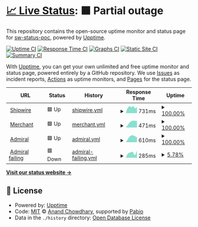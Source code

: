 # [📈 Live Status](https://demo.upptime.js.org): <!--live status--> **🟧 Partial outage**

This repository contains the open-source uptime monitor and status page for [sw-status-poc](https://demo.upptime.js.org), powered by [Upptime](https://github.com/upptime/upptime).

[![Uptime CI](https://github.com/sw-status-poc/status/workflows/Uptime%20CI/badge.svg)](https://github.com/sw-status-poc/status/actions?query=workflow%3A%22Uptime+CI%22)
[![Response Time CI](https://github.com/sw-status-poc/status/workflows/Response%20Time%20CI/badge.svg)](https://github.com/sw-status-poc/status/actions?query=workflow%3A%22Response+Time+CI%22)
[![Graphs CI](https://github.com/sw-status-poc/status/workflows/Graphs%20CI/badge.svg)](https://github.com/sw-status-poc/status/actions?query=workflow%3A%22Graphs+CI%22)
[![Static Site CI](https://github.com/sw-status-poc/status/workflows/Static%20Site%20CI/badge.svg)](https://github.com/sw-status-poc/status/actions?query=workflow%3A%22Static+Site+CI%22)
[![Summary CI](https://github.com/sw-status-poc/status/workflows/Summary%20CI/badge.svg)](https://github.com/sw-status-poc/status/actions?query=workflow%3A%22Summary+CI%22)

With [Upptime](https://upptime.js.org), you can get your own unlimited and free uptime monitor and status page, powered entirely by a GitHub repository. We use [Issues](https://github.com/sw-status-poc/status/issues) as incident reports, [Actions](https://github.com/sw-status-poc/status/actions) as uptime monitors, and [Pages](https://demo.upptime.js.org) for the status page.

<!--start: status pages-->
<!-- This summary is generated by Upptime (https://github.com/upptime/upptime) -->
<!-- Do not edit this manually, your changes will be overwritten -->
<!-- prettier-ignore -->
| URL | Status | History | Response Time | Uptime |
| --- | ------ | ------- | ------------- | ------ |
| <img alt="" src="https://icons.duckduckgo.com/ip3/www.shipwire.com.ico" height="13"> [Shipwire](https://www.shipwire.com) | 🟩 Up | [shipwire.yml](https://github.com/sw-status-poc/status/commits/HEAD/history/shipwire.yml) | <details><summary><img alt="Response time graph" src="./graphs/shipwire/response-time-week.png" height="20"> 731ms</summary><br><a href="https://sw-status-poc.github.io/status/history/shipwire"><img alt="Response time 731" src="https://img.shields.io/endpoint?url=https%3A%2F%2Fraw.githubusercontent.com%2Fsw-status-poc%2Fstatus%2FHEAD%2Fapi%2Fshipwire%2Fresponse-time.json"></a><br><a href="https://sw-status-poc.github.io/status/history/shipwire"><img alt="24-hour response time 731" src="https://img.shields.io/endpoint?url=https%3A%2F%2Fraw.githubusercontent.com%2Fsw-status-poc%2Fstatus%2FHEAD%2Fapi%2Fshipwire%2Fresponse-time-day.json"></a><br><a href="https://sw-status-poc.github.io/status/history/shipwire"><img alt="7-day response time 731" src="https://img.shields.io/endpoint?url=https%3A%2F%2Fraw.githubusercontent.com%2Fsw-status-poc%2Fstatus%2FHEAD%2Fapi%2Fshipwire%2Fresponse-time-week.json"></a><br><a href="https://sw-status-poc.github.io/status/history/shipwire"><img alt="30-day response time 731" src="https://img.shields.io/endpoint?url=https%3A%2F%2Fraw.githubusercontent.com%2Fsw-status-poc%2Fstatus%2FHEAD%2Fapi%2Fshipwire%2Fresponse-time-month.json"></a><br><a href="https://sw-status-poc.github.io/status/history/shipwire"><img alt="1-year response time 731" src="https://img.shields.io/endpoint?url=https%3A%2F%2Fraw.githubusercontent.com%2Fsw-status-poc%2Fstatus%2FHEAD%2Fapi%2Fshipwire%2Fresponse-time-year.json"></a></details> | <details><summary><a href="https://sw-status-poc.github.io/status/history/shipwire">100.00%</a></summary><a href="https://sw-status-poc.github.io/status/history/shipwire"><img alt="All-time uptime 100.00%" src="https://img.shields.io/endpoint?url=https%3A%2F%2Fraw.githubusercontent.com%2Fsw-status-poc%2Fstatus%2FHEAD%2Fapi%2Fshipwire%2Fuptime.json"></a><br><a href="https://sw-status-poc.github.io/status/history/shipwire"><img alt="24-hour uptime 100.00%" src="https://img.shields.io/endpoint?url=https%3A%2F%2Fraw.githubusercontent.com%2Fsw-status-poc%2Fstatus%2FHEAD%2Fapi%2Fshipwire%2Fuptime-day.json"></a><br><a href="https://sw-status-poc.github.io/status/history/shipwire"><img alt="7-day uptime 100.00%" src="https://img.shields.io/endpoint?url=https%3A%2F%2Fraw.githubusercontent.com%2Fsw-status-poc%2Fstatus%2FHEAD%2Fapi%2Fshipwire%2Fuptime-week.json"></a><br><a href="https://sw-status-poc.github.io/status/history/shipwire"><img alt="30-day uptime 100.00%" src="https://img.shields.io/endpoint?url=https%3A%2F%2Fraw.githubusercontent.com%2Fsw-status-poc%2Fstatus%2FHEAD%2Fapi%2Fshipwire%2Fuptime-month.json"></a><br><a href="https://sw-status-poc.github.io/status/history/shipwire"><img alt="1-year uptime 100.00%" src="https://img.shields.io/endpoint?url=https%3A%2F%2Fraw.githubusercontent.com%2Fsw-status-poc%2Fstatus%2FHEAD%2Fapi%2Fshipwire%2Fuptime-year.json"></a></details>
| <img alt="" src="https://icons.duckduckgo.com/ip3/merchant.shipwire.com.ico" height="13"> [Merchant](https://merchant.shipwire.com) | 🟩 Up | [merchant.yml](https://github.com/sw-status-poc/status/commits/HEAD/history/merchant.yml) | <details><summary><img alt="Response time graph" src="./graphs/merchant/response-time-week.png" height="20"> 471ms</summary><br><a href="https://sw-status-poc.github.io/status/history/merchant"><img alt="Response time 471" src="https://img.shields.io/endpoint?url=https%3A%2F%2Fraw.githubusercontent.com%2Fsw-status-poc%2Fstatus%2FHEAD%2Fapi%2Fmerchant%2Fresponse-time.json"></a><br><a href="https://sw-status-poc.github.io/status/history/merchant"><img alt="24-hour response time 471" src="https://img.shields.io/endpoint?url=https%3A%2F%2Fraw.githubusercontent.com%2Fsw-status-poc%2Fstatus%2FHEAD%2Fapi%2Fmerchant%2Fresponse-time-day.json"></a><br><a href="https://sw-status-poc.github.io/status/history/merchant"><img alt="7-day response time 471" src="https://img.shields.io/endpoint?url=https%3A%2F%2Fraw.githubusercontent.com%2Fsw-status-poc%2Fstatus%2FHEAD%2Fapi%2Fmerchant%2Fresponse-time-week.json"></a><br><a href="https://sw-status-poc.github.io/status/history/merchant"><img alt="30-day response time 471" src="https://img.shields.io/endpoint?url=https%3A%2F%2Fraw.githubusercontent.com%2Fsw-status-poc%2Fstatus%2FHEAD%2Fapi%2Fmerchant%2Fresponse-time-month.json"></a><br><a href="https://sw-status-poc.github.io/status/history/merchant"><img alt="1-year response time 471" src="https://img.shields.io/endpoint?url=https%3A%2F%2Fraw.githubusercontent.com%2Fsw-status-poc%2Fstatus%2FHEAD%2Fapi%2Fmerchant%2Fresponse-time-year.json"></a></details> | <details><summary><a href="https://sw-status-poc.github.io/status/history/merchant">100.00%</a></summary><a href="https://sw-status-poc.github.io/status/history/merchant"><img alt="All-time uptime 100.00%" src="https://img.shields.io/endpoint?url=https%3A%2F%2Fraw.githubusercontent.com%2Fsw-status-poc%2Fstatus%2FHEAD%2Fapi%2Fmerchant%2Fuptime.json"></a><br><a href="https://sw-status-poc.github.io/status/history/merchant"><img alt="24-hour uptime 100.00%" src="https://img.shields.io/endpoint?url=https%3A%2F%2Fraw.githubusercontent.com%2Fsw-status-poc%2Fstatus%2FHEAD%2Fapi%2Fmerchant%2Fuptime-day.json"></a><br><a href="https://sw-status-poc.github.io/status/history/merchant"><img alt="7-day uptime 100.00%" src="https://img.shields.io/endpoint?url=https%3A%2F%2Fraw.githubusercontent.com%2Fsw-status-poc%2Fstatus%2FHEAD%2Fapi%2Fmerchant%2Fuptime-week.json"></a><br><a href="https://sw-status-poc.github.io/status/history/merchant"><img alt="30-day uptime 100.00%" src="https://img.shields.io/endpoint?url=https%3A%2F%2Fraw.githubusercontent.com%2Fsw-status-poc%2Fstatus%2FHEAD%2Fapi%2Fmerchant%2Fuptime-month.json"></a><br><a href="https://sw-status-poc.github.io/status/history/merchant"><img alt="1-year uptime 100.00%" src="https://img.shields.io/endpoint?url=https%3A%2F%2Fraw.githubusercontent.com%2Fsw-status-poc%2Fstatus%2FHEAD%2Fapi%2Fmerchant%2Fuptime-year.json"></a></details>
| <img alt="" src="https://icons.duckduckgo.com/ip3/admiral.shipwire.com.ico" height="13"> [Admiral](https://admiral.shipwire.com) | 🟩 Up | [admiral.yml](https://github.com/sw-status-poc/status/commits/HEAD/history/admiral.yml) | <details><summary><img alt="Response time graph" src="./graphs/admiral/response-time-week.png" height="20"> 610ms</summary><br><a href="https://sw-status-poc.github.io/status/history/admiral"><img alt="Response time 610" src="https://img.shields.io/endpoint?url=https%3A%2F%2Fraw.githubusercontent.com%2Fsw-status-poc%2Fstatus%2FHEAD%2Fapi%2Fadmiral%2Fresponse-time.json"></a><br><a href="https://sw-status-poc.github.io/status/history/admiral"><img alt="24-hour response time 610" src="https://img.shields.io/endpoint?url=https%3A%2F%2Fraw.githubusercontent.com%2Fsw-status-poc%2Fstatus%2FHEAD%2Fapi%2Fadmiral%2Fresponse-time-day.json"></a><br><a href="https://sw-status-poc.github.io/status/history/admiral"><img alt="7-day response time 610" src="https://img.shields.io/endpoint?url=https%3A%2F%2Fraw.githubusercontent.com%2Fsw-status-poc%2Fstatus%2FHEAD%2Fapi%2Fadmiral%2Fresponse-time-week.json"></a><br><a href="https://sw-status-poc.github.io/status/history/admiral"><img alt="30-day response time 610" src="https://img.shields.io/endpoint?url=https%3A%2F%2Fraw.githubusercontent.com%2Fsw-status-poc%2Fstatus%2FHEAD%2Fapi%2Fadmiral%2Fresponse-time-month.json"></a><br><a href="https://sw-status-poc.github.io/status/history/admiral"><img alt="1-year response time 610" src="https://img.shields.io/endpoint?url=https%3A%2F%2Fraw.githubusercontent.com%2Fsw-status-poc%2Fstatus%2FHEAD%2Fapi%2Fadmiral%2Fresponse-time-year.json"></a></details> | <details><summary><a href="https://sw-status-poc.github.io/status/history/admiral">100.00%</a></summary><a href="https://sw-status-poc.github.io/status/history/admiral"><img alt="All-time uptime 100.00%" src="https://img.shields.io/endpoint?url=https%3A%2F%2Fraw.githubusercontent.com%2Fsw-status-poc%2Fstatus%2FHEAD%2Fapi%2Fadmiral%2Fuptime.json"></a><br><a href="https://sw-status-poc.github.io/status/history/admiral"><img alt="24-hour uptime 100.00%" src="https://img.shields.io/endpoint?url=https%3A%2F%2Fraw.githubusercontent.com%2Fsw-status-poc%2Fstatus%2FHEAD%2Fapi%2Fadmiral%2Fuptime-day.json"></a><br><a href="https://sw-status-poc.github.io/status/history/admiral"><img alt="7-day uptime 100.00%" src="https://img.shields.io/endpoint?url=https%3A%2F%2Fraw.githubusercontent.com%2Fsw-status-poc%2Fstatus%2FHEAD%2Fapi%2Fadmiral%2Fuptime-week.json"></a><br><a href="https://sw-status-poc.github.io/status/history/admiral"><img alt="30-day uptime 100.00%" src="https://img.shields.io/endpoint?url=https%3A%2F%2Fraw.githubusercontent.com%2Fsw-status-poc%2Fstatus%2FHEAD%2Fapi%2Fadmiral%2Fuptime-month.json"></a><br><a href="https://sw-status-poc.github.io/status/history/admiral"><img alt="1-year uptime 100.00%" src="https://img.shields.io/endpoint?url=https%3A%2F%2Fraw.githubusercontent.com%2Fsw-status-poc%2Fstatus%2FHEAD%2Fapi%2Fadmiral%2Fuptime-year.json"></a></details>
| <img alt="" src="https://icons.duckduckgo.com/ip3/merchant.cnct.alpha.dev.gcp.shipwire.com.ico" height="13"> [Admiral failing](https://merchant.cnct.alpha.dev.gcp.shipwire.com/) | 🟥 Down | [admiral-failing.yml](https://github.com/sw-status-poc/status/commits/HEAD/history/admiral-failing.yml) | <details><summary><img alt="Response time graph" src="./graphs/admiral-failing/response-time-week.png" height="20"> 285ms</summary><br><a href="https://sw-status-poc.github.io/status/history/admiral-failing"><img alt="Response time 285" src="https://img.shields.io/endpoint?url=https%3A%2F%2Fraw.githubusercontent.com%2Fsw-status-poc%2Fstatus%2FHEAD%2Fapi%2Fadmiral-failing%2Fresponse-time.json"></a><br><a href="https://sw-status-poc.github.io/status/history/admiral-failing"><img alt="24-hour response time 285" src="https://img.shields.io/endpoint?url=https%3A%2F%2Fraw.githubusercontent.com%2Fsw-status-poc%2Fstatus%2FHEAD%2Fapi%2Fadmiral-failing%2Fresponse-time-day.json"></a><br><a href="https://sw-status-poc.github.io/status/history/admiral-failing"><img alt="7-day response time 285" src="https://img.shields.io/endpoint?url=https%3A%2F%2Fraw.githubusercontent.com%2Fsw-status-poc%2Fstatus%2FHEAD%2Fapi%2Fadmiral-failing%2Fresponse-time-week.json"></a><br><a href="https://sw-status-poc.github.io/status/history/admiral-failing"><img alt="30-day response time 285" src="https://img.shields.io/endpoint?url=https%3A%2F%2Fraw.githubusercontent.com%2Fsw-status-poc%2Fstatus%2FHEAD%2Fapi%2Fadmiral-failing%2Fresponse-time-month.json"></a><br><a href="https://sw-status-poc.github.io/status/history/admiral-failing"><img alt="1-year response time 285" src="https://img.shields.io/endpoint?url=https%3A%2F%2Fraw.githubusercontent.com%2Fsw-status-poc%2Fstatus%2FHEAD%2Fapi%2Fadmiral-failing%2Fresponse-time-year.json"></a></details> | <details><summary><a href="https://sw-status-poc.github.io/status/history/admiral-failing">5.78%</a></summary><a href="https://sw-status-poc.github.io/status/history/admiral-failing"><img alt="All-time uptime 5.78%" src="https://img.shields.io/endpoint?url=https%3A%2F%2Fraw.githubusercontent.com%2Fsw-status-poc%2Fstatus%2FHEAD%2Fapi%2Fadmiral-failing%2Fuptime.json"></a><br><a href="https://sw-status-poc.github.io/status/history/admiral-failing"><img alt="24-hour uptime 5.78%" src="https://img.shields.io/endpoint?url=https%3A%2F%2Fraw.githubusercontent.com%2Fsw-status-poc%2Fstatus%2FHEAD%2Fapi%2Fadmiral-failing%2Fuptime-day.json"></a><br><a href="https://sw-status-poc.github.io/status/history/admiral-failing"><img alt="7-day uptime 5.78%" src="https://img.shields.io/endpoint?url=https%3A%2F%2Fraw.githubusercontent.com%2Fsw-status-poc%2Fstatus%2FHEAD%2Fapi%2Fadmiral-failing%2Fuptime-week.json"></a><br><a href="https://sw-status-poc.github.io/status/history/admiral-failing"><img alt="30-day uptime 5.78%" src="https://img.shields.io/endpoint?url=https%3A%2F%2Fraw.githubusercontent.com%2Fsw-status-poc%2Fstatus%2FHEAD%2Fapi%2Fadmiral-failing%2Fuptime-month.json"></a><br><a href="https://sw-status-poc.github.io/status/history/admiral-failing"><img alt="1-year uptime 5.78%" src="https://img.shields.io/endpoint?url=https%3A%2F%2Fraw.githubusercontent.com%2Fsw-status-poc%2Fstatus%2FHEAD%2Fapi%2Fadmiral-failing%2Fuptime-year.json"></a></details>

<!--end: status pages-->

[**Visit our status website →**](https://demo.upptime.js.org)

## 📄 License

- Powered by: [Upptime](https://github.com/upptime/upptime)
- Code: [MIT](./LICENSE) © [Anand Chowdhary](https://anandchowdhary.com), supported by [Pabio](https://pabio.com)
- Data in the `./history` directory: [Open Database License](https://opendatacommons.org/licenses/odbl/1-0/)
